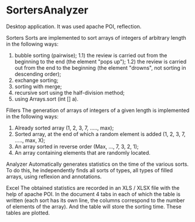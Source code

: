 # SortersAnalyzer
Desktop application. It was used apache POI, reflection.

Sorters
Sorts are implemented to sort arrays of integers of arbitrary length in the following ways:
1) bubble sorting (pairwise);
1.1) the review is carried out from the beginning to the end (the element "pops up");
1.2) the review is carried out from the end to the beginning (the element "drowns", not sorting in descending order);
2) exchange sorting;
3) sorting with merge;
4) recursive sort using the half-division method;
5) using Arrays.sort (int [] a).

Fillers
The generation of arrays of integers of a given length is implemented in the following ways:
1) Already sorted array
(1, 2, 3, 7, ....., max);
2) Sorted array, at the end of which a random element is added
(1, 2, 3, 7, ....., max, X);
3) An array sorted in reverse order
(Max, ..., 7, 3, 2, 1);
4) An array containing elements that are randomly located.

Analyzer
Automatically generates statistics on the time of the various sorts. To do this, he independently finds all sorts of types, all types of filled arrays, using reflexion and annotations.

Excel
The obtained statistics are recorded in an XLS / XLSX file with the help of apache POI. In the document 4 tabs in each of which the table is written (each sort has its own line, the columns correspond to the number of elements of the array). And the table will store the sorting time. These tables are plotted.
